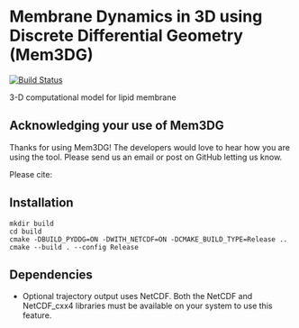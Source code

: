 # Membrane Dynamics in 3D using Discrete Differential Geometry (Mem3DG)

[![Build Status](https://travis-ci.com/RangamaniLabUCSD/DDG_membrane.svg?token=HxusyqZoDyxkhvY6GCzF&branch=master)](https://travis-ci.com/RangamaniLabUCSD/DDG_membrane)

3-D computational model for lipid membrane 

## Acknowledging your use of Mem3DG
Thanks for using Mem3DG! The developers would love to hear how you are using the tool. Please send us an email or post on GitHub letting us know.

Please cite:

## Installation

```
mkdir build
cd build
cmake -DBUILD_PYDDG=ON -DWITH_NETCDF=ON -DCMAKE_BUILD_TYPE=Release ..
cmake --build . --config Release
```

## Dependencies

* Optional trajectory output uses NetCDF. Both the NetCDF and NetCDF_cxx4 libraries must be available on your system to use this feature.
